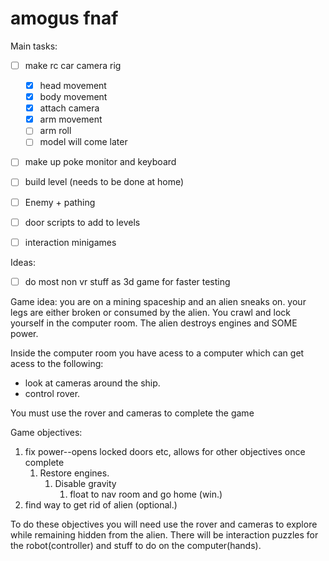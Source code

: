 # amogus fnaf


Main tasks:
- [ ] make rc car camera rig
	- [x] head movement
	- [x] body movement
	- [x] attach camera
	- [x] arm movement
	- [ ] arm roll
	- [ ] model will come later
- [ ] make up poke monitor and keyboard
- [ ] build level (needs to be done at home)
- [ ] Enemy + pathing
- [ ] door scripts to add to levels
- [ ] interaction minigames




Ideas:
- [ ] do most non vr stuff as 3d game for faster testing


Game idea:
you are on a mining spaceship and an alien sneaks on. your legs are either broken or consumed by the alien.
You crawl and lock yourself in the computer room. The alien destroys engines and SOME power.

Inside the computer room you have acess to a computer which can get acess to the following:
- look at cameras around the ship.
- control rover.

You must use the rover and cameras to complete the game

Game objectives:
1. fix power--opens locked doors etc, allows for other objectives once complete
	1. Restore engines. 
		1. Disable gravity 
			1. float to nav room and go home (win.)	
2. find way to get rid of alien (optional.)


To do these objectives you will need use the rover and cameras to explore while remaining hidden from the alien.
There will be interaction puzzles for the robot(controller) and stuff to do on the computer(hands).